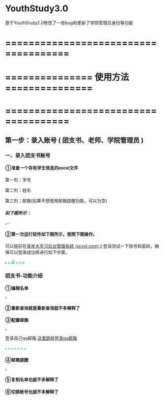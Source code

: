 # YouthStudy3.0
基于YouthStudy2.0修改了一些bug和更新了学院管理员身份等功能



# =====================================

# ===============  使用方法  ===============

# =====================================





## 第一步：录入账号 (  团支书、老师、学院管理员  )

### 一、录入团支书账号

#### ①准备一个存有学生信息的excel文件

第一列：学号

第二列：姓名

第三列：邮箱(如果不想使用邮箱提醒功能，可以为空)

##### 如下图所示：

<img src="image/1-1.png" alt="1-1" style="zoom:40%;" />



#### ②第一次运行软件如下图所示，按照下图操作。

可以提前在[青年大学习后台管理系统 (scyol.com)](https://dxx.scyol.com/dxxBackend/#/login)上登录测试一下账号和密码，确保可以登录成功再进行如下步骤。

<img src="image/1-2.png" style="zoom:40%;" />

<img src="image/1-3.png" style="zoom:40%;" />

<img src="image/1-4.png" style="zoom:70%;" />

<img src="image/1-5.png" style="zoom:40%;" />

<img src="image/1-6.png" style="zoom:40%;" />

<img src="image/1-7.png" style="zoom:40%;" />

### 团支书-功能介绍

#### ①编辑名单

<img src="image/1-8.png" style="zoom:40%;"/>

#### ②重新查询就是重新查询就不多解释了

#### ③配置邮箱

<img src="image/1-9.png" style="zoom:40%;"/>

登录自己qq邮箱 [这里跳转登录qq邮箱](https://mail.qq.com/)

<img src="image/1-10.png" style="zoom:40%;"/>

<img src="image/1-11.png" style="zoom:40%;"/>

<img src="image/1-12.png" style="zoom:40%;"/>

<img src="image/1-13.png" style="zoom:40%;"/>

<img src="image/1-14.png" style="zoom:40%;"/>

<img src="image/1-15.png" style="zoom:40%;"/>

<img src="image/1-16.png" style="zoom:40%;"/>

#### ④邮箱提醒

<img src="image/1-17.png" style="zoom:40%;"/>

#### ⑤复制名单也就不多解释了

#### ⑥切换账号也就不多解释了



